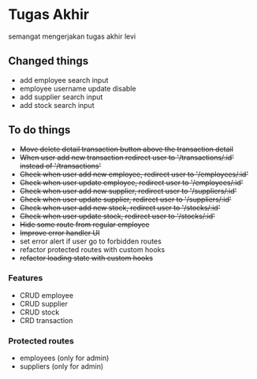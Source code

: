 # Tugas Akhir

semangat mengerjakan tugas akhir levi

## Changed things

- add employee search input
- employee username update disable
- add supplier search input
- add stock search input

## To do things

- ~~Move delete detail transaction button above the transaction detail~~
- ~~When user add new transaction redirect user to '/transactions/:id' instead of '/transactions'~~
- ~~Check when user add new employee, redirect user to '/employees/:id'~~
- ~~Check when user update employee, redirect user to '/employees/:id'~~
- ~~Check when user add new supplier, redirect user to '/suppliers/:id'~~
- ~~Check when user update supplier, redirect user to '/suppliers/:id'~~
- ~~Check when user add new stock, redirect user to '/stocks/:id'~~
- ~~Check when user update stock, redirect user to '/stocks/:id'~~
- ~~Hide some route from regular employee~~
- ~~Improve error handler UI~~
- set error alert if user go to forbidden routes
- refactor protected routes with custom hooks
- ~~refactor loading state with custom hooks~~

### Features

- CRUD employee
- CRUD supplier
- CRUD stock
- CRD transaction

### Protected routes

- employees (only for admin)
- suppliers (only for admin)
